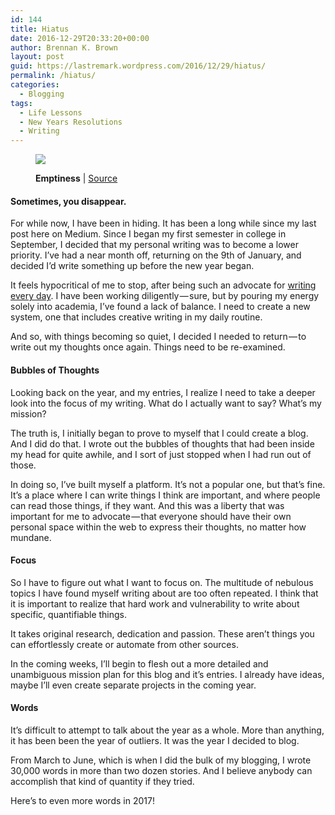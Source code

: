 ```yaml
---
id: 144
title: Hiatus
date: 2016-12-29T20:33:20+00:00
author: Brennan K. Brown
layout: post
guid: https://lastremark.wordpress.com/2016/12/29/hiatus/
permalink: /hiatus/
categories:
  - Blogging
tags:
  - Life Lessons
  - New Years Resolutions
  - Writing
---
```


<figure class="wp-caption"> 

<img data-width="3008" data-height="2000" src="https://cdn-images-1.medium.com/max/1200/1*dQ3ZhFpYD4nbpoHaSX9Qaw.jpeg" /> <figcaption class="wp-caption-text"><b>Emptiness</b> | <a href="https://commons.wikimedia.org/wiki/File:Emptiness_%281440144780%29.jpg" target="_blank" rel="noopener noreferrer">Source</a></figcaption></figure> 

#### Sometimes, you disappear.

<span>F</span>or while now, I have been in hiding. It has been a long while since my last post here on Medium. Since I began my first semester in college in September, I decided that my personal writing was to become a lower priority. I’ve had a near month off, returning on the 9th of January, and decided I’d write something up before the new year began.

It feels hypocritical of me to stop, after being such an advocate for <a href="https://wandernotebook.com/posting-every-day-a57285388029#.6y7nh674r" target="_blank" rel="noopener noreferrer">writing every day</a>. I have been working diligently — sure, but by pouring my energy solely into academia, I’ve found a lack of balance. I need to create a new system, one that includes creative writing in my daily routine.

<!--more-->

And so, with things becoming so quiet, I decided I needed to return — to write out my thoughts once again. Things need to be re-examined.

#### Bubbles of Thoughts

Looking back on the year, and my entries, I realize I need to take a deeper look into the focus of my writing. What do I actually want to say? What’s my mission?

The truth is, I initially began to prove to myself that I could create a blog. And I did do that. I wrote out the bubbles of thoughts that had been inside my head for quite awhile, and I sort of just stopped when I had run out of those.

In doing so, I’ve built myself a platform. It’s not a popular one, but that’s fine. It’s a place where I can write things I think are important, and where people can read those things, if they want. And this was a liberty that was important for me to advocate — that everyone should have their own personal space within the web to express their thoughts, no matter how mundane.

#### Focus

So I have to figure out what I want to focus on. The multitude of nebulous topics I have found myself writing about are too often repeated. I think that it is important to realize that hard work and vulnerability to write about specific, quantifiable things.

It takes original research, dedication and passion. These aren’t things you can effortlessly create or automate from other sources.

In the coming weeks, I’ll begin to flesh out a more detailed and unambiguous mission plan for this blog and it’s entries. I already have ideas, maybe I’ll even create separate projects in the coming year.

#### Words

It’s difficult to attempt to talk about the year as a whole. More than anything, it has been been the year of outliers. It was the year I decided to blog.

From March to June, which is when I did the bulk of my blogging, I wrote 30,000 words in more than two dozen stories. And I believe anybody can accomplish that kind of quantity if they tried.

Here’s to even more words in 2017!
